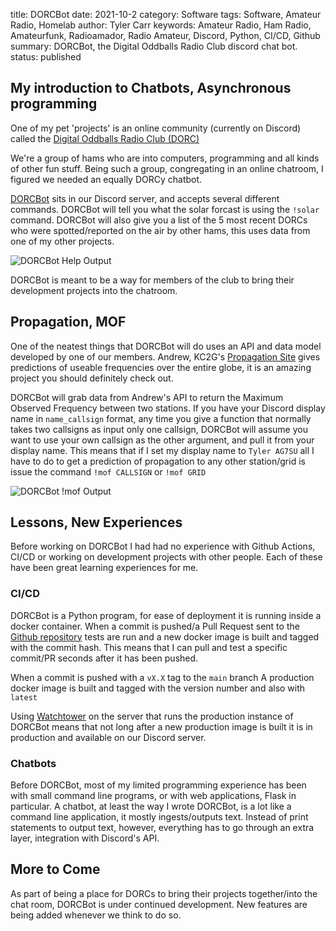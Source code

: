 title: DORCBot
date: 2021-10-2
category: Software
tags: Software, Amateur Radio, Homelab
author: Tyler Carr
keywords: Amateur Radio, Ham Radio, Amateurfunk, Radioamador, Radio Amateur, Discord, Python, CI/CD, Github
summary: DORCBot, the Digital Oddballs Radio Club discord chat bot. 
status: published

## My introduction to Chatbots, Asynchronous programming
One of my pet 'projects' is an online community (currently on Discord) called the [Digital Oddballs Radio Club (DORC)](https://oddballs.digital/)

We're a group of hams who are into computers, programming and all kinds of other fun stuff. Being such a group, congregating in an online chatroom, I figured we needed an equally DORCy chatbot.

[DORCBot](https://github.com/tcarwash/DORCbot) sits in our Discord server, and accepts several different commands. DORCBot will tell you what the solar forcast is using the `!solar` command. DORCBot will also give you a list of the 5 most recent DORCs who were spotted/reported on the air by other hams, this uses data from one of my other projects. 

![DORCBot Help Output]({static}/images/db1.png)

DORCBot is meant to be a way for members of the club to bring their development projects into the chatroom.

## Propagation, MOF
One of the neatest things that DORCBot will do uses an API and data model developed by one of our members. Andrew, KC2G's [Propagation Site](https://prop.kc2g.com) gives predictions of useable frequencies over the entire globe, it is an amazing project you should definitely check out.

DORCBot will grab data from Andrew's API to return the Maximum Observed Frequency between two stations. If you have your Discord display name in `name_callsign` format, any time you give a function that normally takes two callsigns as input only one callsign, DORCBot will assume you want to use your own callsign as the other argument, and pull it from your display name. This means that if I set my display name to `Tyler AG7SU` all I have to do to get a prediction of propagation to any other station/grid is issue the command `!mof CALLSIGN` or `!mof GRID`

![DORCBot !mof Output]({static}/images/db2.png)

## Lessons, New Experiences
Before working on DORCBot I had had no experience with Github Actions, CI/CD or working on development projects with other people. Each of these have been great learning experiences for me. 

### CI/CD
DORCBot is a Python program, for ease of deployment it is running inside a docker container. When a commit is pushed/a Pull Request sent to the [Github repository](https://github.com/tcarwash/dorcbot) tests are run and a new docker image is built and tagged with the commit hash. This means that I can pull and test a specific commit/PR seconds after it has been pushed.

When a commit is pushed with a `vX.X` tag to the `main` branch A production docker image is built and tagged with the version number and also with `latest`

Using [Watchtower](https://github.com/containrrr/watchtower) on the server that runs the production instance of DORCBot means that not long after a new production image is built it is in production and available on our Discord server.  

### Chatbots
Before DORCBot, most of my limited programming experience has been with small command line programs, or with web applications, Flask in particular. A chatbot, at least the way I wrote DORCBot, is a lot like a command line application, it mostly ingests/outputs text. Instead of print statements to output text, however, everything has to go through an extra layer, integration with Discord's API. 

## More to Come
As part of being a place for DORCs to bring their projects together/into the chat room, DORCBot is under continued development. New features are being added whenever we think to do so. 

